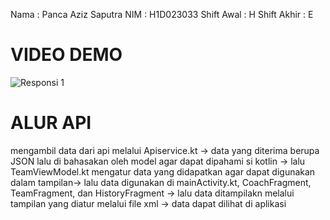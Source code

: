 Nama : Panca Aziz Saputra
NIM  : H1D023033
Shift Awal : H
Shift Akhir : E

# VIDEO DEMO
![Responsi 1](Responsi1MobileH1D023033\app\src\main\java\com\example\responsi1mobileh1d023033\vidio\gif1.giv)

# ALUR API
mengambil data dari api melalui Apiservice.kt -> data yang diterima berupa JSON lalu di bahasakan oleh model agar dapat dipahami si kotlin -> lalu TeamViewModel.kt mengatur data yang didapatkan agar dapat digunakan dalam tampilan-> 
lalu data digunakan di mainActivity.kt, CoachFragment, TeamFragment, dan HistoryFragment -> lalu data ditampilakn melalui tampilan yang diatur melalui file xml -> data dapat dilihat di aplikasi
